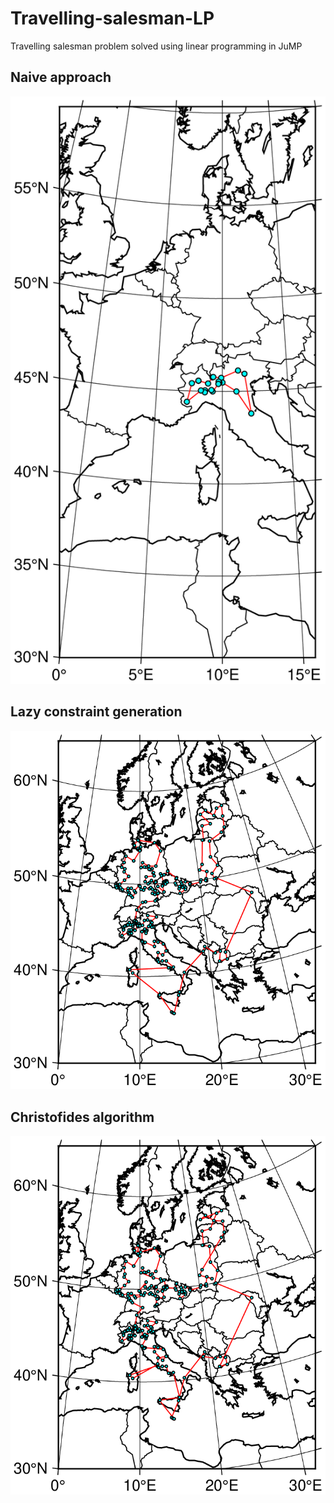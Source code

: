 # Travelling-salesman-LP
Travelling salesman problem solved using linear programming in JuMP

## Naive approach
<img src="20naive.png">

## Lazy constraint generation
<img src="220lazyEU.png">

## Christofides algorithm
<img src="220Christofides.png">
